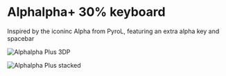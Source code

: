 # Alphalpha+ 30% keyboard
Inspired by the iconinc Alpha from PyroL, featuring an extra alpha key and spacebar

![Alphalpha Plus 3DP](https://user-images.githubusercontent.com/69826495/145111193-064633cc-2da3-46a8-9b01-9e0db24b6f53.jpeg)

![Alphalpha Plus stacked](https://user-images.githubusercontent.com/69826495/145111198-865fb3ac-7463-497f-ae04-7ddeeb020f69.jpeg)



